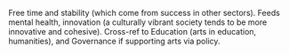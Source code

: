 Free time and stability (which come from success in other sectors). Feeds mental health, innovation (a culturally vibrant society tends to be more innovative and cohesive). Cross-ref to Education (arts in education, humanities), and Governance if supporting arts via policy.